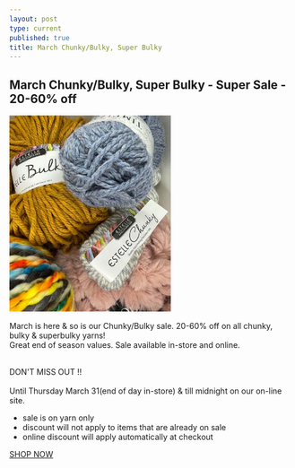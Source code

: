 ```yaml
---
layout: post
type: current
published: true
title: March Chunky/Bulky, Super Bulky
---
```

<h2>March Chunky/Bulky, Super Bulky - Super Sale - 20-60% off</h2>
<img src="/img/march2022sale.jpg">

March is here & so is our Chunky/Bulky sale. 20-60% off on all chunky, bulky & superbulky yarns! <br/>
Great end of season values. Sale available in-store and online.<br/><br/>

DON'T MISS OUT !!<br/><br/>
Until Thursday March 31(end of day in-store) & till midnight on our on-line site.

- sale is on yarn only<br/>
- discount will not apply to items that are already on sale<br/>
- online discount will apply automatically at checkout<br/>

<a href="https://www.woolandsilkcoshop.com/search?q=chunky">SHOP NOW</a>




